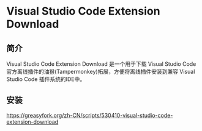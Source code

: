 # Visual Studio Code Extension Download

## 简介
Visual Studio Code Extension Download 是一个用于下载 Visual Studio Code 官方离线插件的油猴(Tampermonkey)拓展，方便将离线插件安装到兼容 Visual Studio Code 插件系统的IDE中。

## 安装
https://greasyfork.org/zh-CN/scripts/530410-visual-studio-code-extension-download